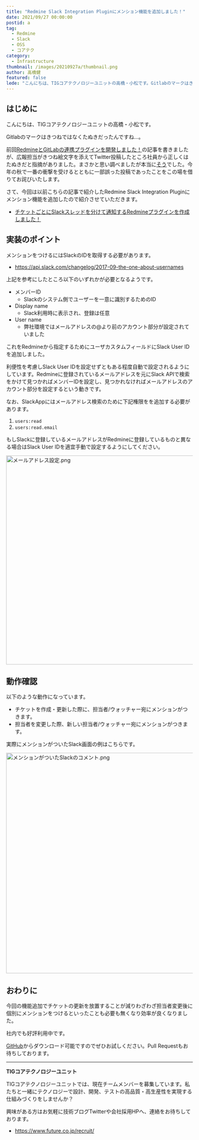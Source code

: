 ```yaml
---
title: "Redmine Slack Integration Pluginにメンション機能を追加しました！"
date: 2021/09/27 00:00:00
postid: a
tag:
  - Redmine
  - Slack
  - OSS
  - コアテク
category:
  - Infrastructure
thumbnail: /images/20210927a/thumbnail.png
author: 高橋健
featured: false
lede: "こんにちは、TIGコアテクノロジーユニットの高橋・小松です。Gitlabのマークはきつねではなくたぬきだったんですね...。今回はRedmine Slack Integration Pluginにメンション機能を追加したので紹介させていただきます。"
---
```

## はじめに

こんにちは、TIGコアテクノロジーユニットの高橋・小松です。

Gitlabのマークはきつねではなくたぬきだったんですね...。

前回[RedmineとGitLabの連携プラグインを開発しました！](/articles/20210908a/)の記事を書きましたが、広報担当がきつね絵文字を添えてTwitter投稿したところ社員から正しくはたぬきだと指摘がありました。まさかと思い調べましたが本当に[そう](https://www.publickey1.jp/blog/20/gitlab.html)でした。今年の秋で一番の衝撃を受けるとともに一部誤った投稿であったことをこの場を借りてお詫びいたします。

さて、今回は以前こちらの記事で紹介したRedmine Slack Integration Pluginにメンション機能を追加したので紹介させていただきます。

* [チケットごとにSlackスレッドを分けて通知するRedmineプラグインを作成しました！](/articles/20210413b/)


## 実装のポイント

メンションをつけるにはSlackのIDを取得する必要があります。

* https://api.slack.com/changelog/2017-09-the-one-about-usernames

上記を参考にしたところ以下のいずれかが必要となるようです。
- メンバーID
    - Slackのシステム側でユーザーを一意に識別するためのID
- Display name
    - Slack利用時に表示され、登録は任意
- User name
    - 弊社環境ではメールアドレスの@より前のアカウント部分が設定されていました

これをRedmineから指定するためにユーザカスタムフィールドにSlack User IDを追加しました。

利便性を考慮しSlack User IDを設定せずともある程度自動で設定されるようにしています。Redmineに登録されているメールアドレスを元にSlack APIで検索をかけて見つかればメンバーIDを設定し、見つかれなければメールアドレスのアカウント部分を設定するという動きです。

なお、SlackAppにはメールアドレス検索のために下記権限をを追加する必要があります。
1. `users:read`
2. `users:read.email`

もしSlackに登録しているメールアドレスがRedmineに登録しているものと異なる場合はSlack User IDを適宜手動で設定するようにしてください。

<img src="/images/20210927a/メールアドレス設定.png" alt="メールアドレス設定.png" width="753" height="564" loading="lazy">

## 動作確認

以下のような動作になっています。

* チケットを作成・更新した際に、担当者/ウォッチャー宛にメンションがつきます。
* 担当者を変更した際、新しい担当者/ウォッチャー宛にメンションがつきます。

実際にメンションがついたSlack画面の例はこちらです。

<img src="/images/20210927a/メンションがついたSlackのコメント.png" alt="メンションがついたSlackのコメント.png" width="994" height="595" loading="lazy">


## おわりに

今回の機能追加でチケットの更新を放置することが減りわざわざ担当者変更後に個別にメンションをつけるといったことも必要も無くなり効率が良くなりました。

社内でも好評利用中です。

[GitHub](https://github.com/future-architect/redmine_slack_integration/)からダウンロード可能ですのでぜひお試しください。Pull Requestもお待ちしております。

----------------------------
**TIGコアテクノロジーユニット**

TIGコアテクノロジーユニットでは、現在チームメンバーを募集しています。私たちと一緒にテクノロジーで設計、開発、テストの高品質・高生産性を実現する仕組みづくりをしませんか？

興味がある方はお気軽に技術ブログTwitterや会社採用HPへ、連絡をお待ちしております。

* https://www.future.co.jp/recruit/


